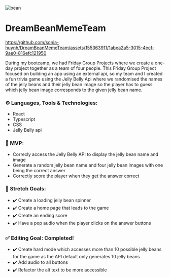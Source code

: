 ![bean](https://m.media-amazon.com/images/S/al-na-9d5791cf-3faf/62d5775d-1b2d-4eae-8aa6-1512de44519f._CR0%2C0%2C1500%2C300_SX1500_.jpg)

# DreamBeanMemeTeam 


https://github.com/sonia-huynh/DreamBeanMemeTeam/assets/155363911/1abea2a5-3015-4ecf-9ae0-816efc121950


During my bootcamp, we had Friday Group Projects where we create a one-day project together as a team of four people. This Friday Group Project focused on building an app using an external api, so my team and I created a fun trivia game using the Jelly Belly Api where we randomised the names of the jelly beans and their jelly bean image so the player has to guess which jelly bean image corresponds to the given jelly bean name. 

### ⚙️ Languages, Tools & Technologies:
* React
* Typescript
* CSS 
* Jelly Belly api

### 🎯 MVP: 
* Correcly access the Jelly Belly API to display the jelly bean name and image
* Generate a random jelly bean name and four jelly bean images with one being the correct answer
* Correctly score the player when they get the answer correct

### 🧠 Stretch Goals:
* ✔️ Create a loading jelly bean spinner
* ✔️ Create a home page that leads to the game
* ✔️ Create an ending score
* ✔️ Have a pop audio when the player clicks on the answer buttons

### ✅ Editing Goal: Completed! 
* ✔️ Create hard mode which accesses more than 10 possible jelly beans for the game as the API default only generates 10 jelly beans 
* ✔️ Add audio to all buttons
* ✔️ Refactor the alt text to be more accessible

